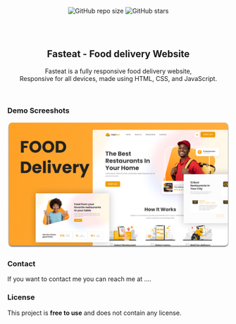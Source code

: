 <div align="center">
  
  ![GitHub repo size](https://img.shields.io/github/repo-size/codewithsadee/fasteat)
  ![GitHub stars](https://img.shields.io/github/stars/codewithsadee/fasteat?style=social)

  <br />
  <br />

  <h2 align="center">Fasteat - Food delivery Website</h2>

  Fasteat is a fully responsive food delivery website, <br />Responsive for all devices, made using HTML, CSS, and JavaScript.

</div>

<br />

### Demo Screeshots

![Fasteat Desktop Demo](./readme-images/desktop.png "Desktop Demo")


### Contact

If you want to contact me you can reach me at ....

### License

This project is **free to use** and does not contain any license.
